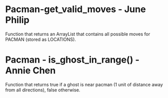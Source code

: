 # Pacman-get_valid_moves - June Philip
Function that returns an ArrayList that contains all possible moves for PACMAN (stored as LOCATIONS).

# Pacman - is_ghost_in_range() - Annie Chen
Function that returns true if a ghost is near pacman (1 unit of distance away from all directions), false otherwise.
